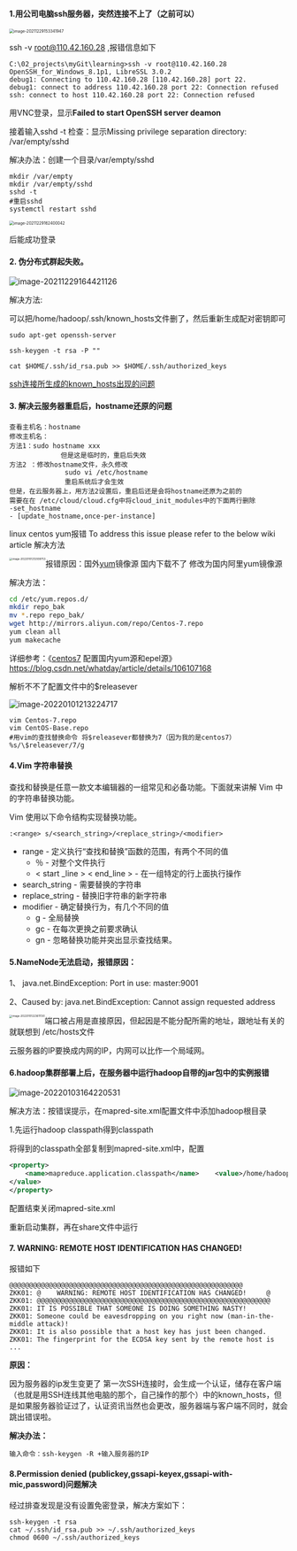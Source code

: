 #### 1.用公司电脑ssh服务器，突然连接不上了（之前可以）

<img src="../../../docs/bigData/Hadoop/img/image-20211229153341947.png" alt="image-20211229153341947" style="zoom:50%;" />

ssh -v root@110.42.160.28 ,报错信息如下

```shell
C:\02_projects\myGit\learning>ssh -v root@110.42.160.28                                                                                                  
OpenSSH_for_Windows_8.1p1, LibreSSL 3.0.2
debug1: Connecting to 110.42.160.28 [110.42.160.28] port 22.
debug1: connect to address 110.42.160.28 port 22: Connection refused
ssh: connect to host 110.42.160.28 port 22: Connection refused
```

用VNC登录，显示**Failed to start OpenSSH server deamon**

接着输入sshd -t 检查：显示Missing privilege separation directory: /var/empty/sshd

解决办法：创建一个目录/var/empty/sshd

```shell
mkdir /var/empty
mkdir /var/empty/sshd
sshd -t
#重启sshd
systemctl restart sshd
```

<img src="../../../docs/bigData/Hadoop/img/image-20211229162400042.png" alt="image-20211229162400042" style="zoom:50%;" />

后能成功登录

#### 2. 伪分布式群起失败。

![image-20211229164421126](../../../docs/bigData/Hadoop/img/image-20211229164421126.png)

解决方法:

可以把/home/hadoop/.ssh/known_hosts文件删了，然后重新生成配对密钥即可

```shell
sudo apt-get openssh-server
```

```shell
ssh-keygen -t rsa -P ""
```

```shell
cat $HOME/.ssh/id_rsa.pub >> $HOME/.ssh/authorized_keys
```

[ssh连接所生成的known_hosts出现的问题](https://blog.csdn.net/weixin_30619101/article/details/96996016?spm=1001.2101.3001.6661.1&utm_medium=distribute.pc_relevant_t0.none-task-blog-2%7Edefault%7ECTRLIST%7Edefault-1.no_search_link&depth_1-utm_source=distribute.pc_relevant_t0.none-task-blog-2%7Edefault%7ECTRLIST%7Edefault-1.no_search_link&utm_relevant_index=1)

####  3. 解决云服务器重启后，hostname还原的问题

```text
查看主机名：hostname
修改主机名：
方法1：sudo hostname xxx 
             但是这是临时的，重启后失效
方法2 ：修改hostname文件，永久修改
              sudo vi /etc/hostname
              重启系统后才会生效
但是，在云服务器上，用方法2设置后，重启后还是会将hostname还原为之前的
需要在在 /etc/cloud/cloud.cfg中将cloud_init_modules中的下面两行删除
-set_hostname
- [update_hostname,once-per-instance]
```

linux centos yum报错 To address this issue please refer to the below wiki article 解决方法

<img src="img/image-20220101212939753.png" alt="image-20220101212939753" style="zoom:33%;float:left" />

报错原因：国外[yum](https://so.csdn.net/so/search?q=yum)镜像源 国内下载不了 修改为国内阿里yum镜像源

解决方法：

```bash
cd /etc/yum.repos.d/
mkdir repo_bak
mv *.repo repo_bak/
wget http://mirrors.aliyun.com/repo/Centos-7.repo
yum clean all
yum makecache
```

详细参考：《[centos7](https://so.csdn.net/so/search?q=centos7) 配置国内yum源和epel源》https://blog.csdn.net/whatday/article/details/106107168

解析不不了配置文件中的$releasever

![image-20220101213224717](img/image-20220101213224717.png)

```shell
vim Centos-7.repo
vim CentOS-Base.repo
#用vim的查找替换命令 将$releasever都替换为7（因为我的是centos7）
%s/\$releasever/7/g
```

#### 4.Vim 字符串替换

查找和替换是任意一款文本编辑器的一组常见和必备功能。下面就来讲解 Vim 中的字符串替换功能。

Vim 使用以下命令结构实现替换功能。

```
:<range> s/<search_string>/<replace_string>/<modifier>
```

- range - 定义执行“查找和替换”函数的范围，有两个不同的值
  - ％ - 对整个文件执行
  - < start _line > < end_line > - 在一组特定的行上面执行操作
- search_string - 需要替换的字符串
- replace_string - 替换旧字符串的新字符串
- modifier - 确定替换行为，有几个不同的值
  - g - 全局替换
  - gc - 在每次更换之前要求确认
  - gn - 忽略替换功能并突出显示查找结果。





#### 5.NameNode无法启动，报错原因：

 1、 java.net.BindException: Port in use: master:9001

 2、Caused by: java.net.BindException: Cannot assign requested address

<img src="img/image-20220101223611130.png" alt="image-20220101223611130" style="zoom:33%;float:left;" />

端口被占用是直接原因，但起因是不能分配所需的地址，跟地址有关的就联想到 /etc/hosts文件

云服务器的IP要换成内网的IP，内网可以比作一个局域网。 



#### 6.hadoop集群部署上后，在服务器中运行hadoop自带的jar包中的实例报错

![image-20220103164220531](img/image-20220103164220531.png)

解决方法：按错误提示，在mapred-site.xml配置文件中添加hadoop根目录

1.先运行hadoop classpath得到classpath

将得到的classpath全部复制到mapred-site.xml中，配置

```xml
<property> 
    <name>mapreduce.application.classpath</name>    <value>/home/hadoop/app/hadoop/etc/hadoop:/home/hadoop/app/hadoop/share/hadoop/common/lib/*:/home/hadoop/app/hadoop/share/hadoop/common/*:/home/hadoop/app/hadoop/share/hadoop/hdfs:/home/hadoop/app/hadoop/share/hadoop/hdfs/lib/*:/home/hadoop/app/hadoop/share/hadoop/hdfs/*:/home/hadoop/app/hadoop/share/hadoop/mapreduce/*:/home/hadoop/app/hadoop/share/hadoop/yarn:/home/hadoop/app/hadoop/share/hadoop/yarn/lib/*:/home/hadoop/app/hadoop/share/hadoop/yarn/*
</value>
</property>

```

配置结束关闭mapred-site.xml

重新启动集群，再在share文件中运行        

#### 7. WARNING: REMOTE HOST IDENTIFICATION HAS CHANGED!  

报错如下

```
@@@@@@@@@@@@@@@@@@@@@@@@@@@@@@@@@@@@@@@@@@@@@@@@@@@@@@@@@@@
ZKK01: @    WARNING: REMOTE HOST IDENTIFICATION HAS CHANGED!     @
ZKK01: @@@@@@@@@@@@@@@@@@@@@@@@@@@@@@@@@@@@@@@@@@@@@@@@@@@@@@@@@@@
ZKK01: IT IS POSSIBLE THAT SOMEONE IS DOING SOMETHING NASTY!
ZKK01: Someone could be eavesdropping on you right now (man-in-the-middle attack)!
ZKK01: It is also possible that a host key has just been changed.
ZKK01: The fingerprint for the ECDSA key sent by the remote host is
...
```

**原因：**

因为服务器的ip发生变更了
第一次SSH连接时，会生成一个认证，储存在客户端（也就是用SSH连线其他电脑的那个，自己操作的那个）中的known_hosts，但是如果服务器验证过了，认证资讯当然也会更改，服务器端与客户端不同时，就会跳出错误啦。

**解决办法：**

```shell
输入命令：ssh-keygen -R +输入服务器的IP
```

#### 8.Permission denied (publickey,gssapi-keyex,gssapi-with-mic,password)问题解决

经过排查发现是没有设置免密登录，解决方案如下：

```shell
ssh-keygen -t rsa
cat ~/.ssh/id_rsa.pub >> ~/.ssh/authorized_keys
chmod 0600 ~/.ssh/authorized_keys
```